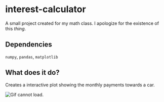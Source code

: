 # interest-calculator

A small project created for my math class. I apologize for the existence of this *thing*.

## Dependencies

`numpy`, `pandas`, `matplotlib`

## What does it do?

Creates a interactive plot showing the monthly payments towards a car.

![Gif cannot load.](https://i.imgur.com/0D8X4Ee.gif)
